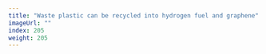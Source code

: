 ```yaml
---
title: "Waste plastic can be recycled into hydrogen fuel and graphene"
imageUrl: ""
index: 205
weight: 205
---
```


